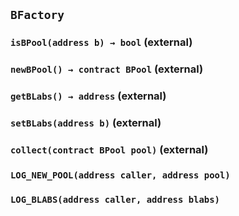 ## `BFactory`






### `isBPool(address b) → bool` (external)





### `newBPool() → contract BPool` (external)





### `getBLabs() → address` (external)





### `setBLabs(address b)` (external)





### `collect(contract BPool pool)` (external)






### `LOG_NEW_POOL(address caller, address pool)`





### `LOG_BLABS(address caller, address blabs)`





